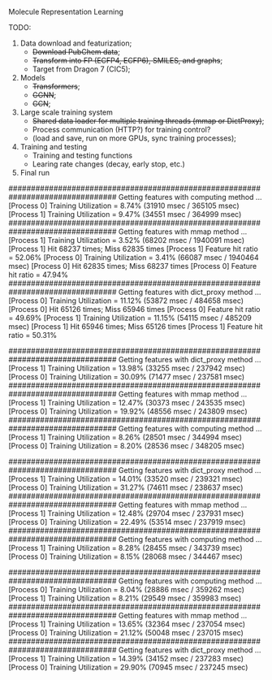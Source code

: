 Molecule Representation Learning

TODO: 

1. Data download and featurization; 
    * ~~Download PubChem data~~;
    * ~~Transform into FP (ECFP4, ECFP6), SMILES, and graphs~~;
    * Target from Dragon 7 (CIC5);
2. Models 
    * ~~Transformers~~;
    * ~~GGNN~~;
    * ~~GCN~~;
3. Large scale training system
    * ~~Shared data loader for multiple training threads (mmap or DictProxy)~~;
    * Process communication (HTTP?) for training control? 
    * (load and save, run on more GPUs, sync training processes);
4. Training and testing 
    * Training and testing functions
    * Learing rate changes (decay, early stop, etc.)
5. Final run


################################################################################
Getting features with computing method ... 
[Process 0] Training Utilization = 8.74% (31910 msec / 365105 msec)
[Process 1] Training Utilization = 9.47% (34551 msec / 364999 msec)
################################################################################
Getting features with mmap method ... 
[Process 1] Training Utilization = 3.52% (68202 msec / 1940091 msec)
[Process 1] Hit 68237 times; Miss 62835 times
[Process 1] Feature hit ratio = 52.06%
[Process 0] Training Utilization = 3.41% (66087 msec / 1940464 msec)
[Process 0] Hit 62835 times; Miss 68237 times
[Process 0] Feature hit ratio = 47.94%
################################################################################
Getting features with dict_proxy method ... 
[Process 0] Training Utilization = 11.12% (53872 msec / 484658 msec)
[Process 0] Hit 65126 times; Miss 65946 times
[Process 0] Feature hit ratio = 49.69%
[Process 1] Training Utilization = 11.15% (54115 msec / 485209 msec)
[Process 1] Hit 65946 times; Miss 65126 times
[Process 1] Feature hit ratio = 50.31%

################################################################################
Getting features with dict_proxy method ... 
[Process 1] Training Utilization = 13.98% (33255 msec / 237942 msec)
[Process 0] Training Utilization = 30.09% (71477 msec / 237581 msec)
################################################################################
Getting features with mmap method ... 
[Process 1] Training Utilization = 12.47% (30373 msec / 243535 msec)
[Process 0] Training Utilization = 19.92% (48556 msec / 243809 msec)
################################################################################
Getting features with computing method ... 
[Process 1] Training Utilization = 8.26% (28501 msec / 344994 msec)
[Process 0] Training Utilization = 8.20% (28536 msec / 348205 msec)

################################################################################
Getting features with dict_proxy method ... 
[Process 1] Training Utilization = 14.01% (33520 msec / 239321 msec)
[Process 0] Training Utilization = 31.27% (74611 msec / 238637 msec)
################################################################################
Getting features with mmap method ... 
[Process 1] Training Utilization = 12.48% (29704 msec / 237931 msec)
[Process 0] Training Utilization = 22.49% (53514 msec / 237919 msec)
################################################################################
Getting features with computing method ... 
[Process 1] Training Utilization = 8.28% (28455 msec / 343739 msec)
[Process 0] Training Utilization = 8.15% (28068 msec / 344467 msec)

################################################################################
Getting features with computing method ... 
[Process 0] Training Utilization = 8.04% (28886 msec / 359262 msec)
[Process 1] Training Utilization = 8.21% (29549 msec / 359983 msec)
################################################################################
Getting features with mmap method ... 
[Process 1] Training Utilization = 13.65% (32364 msec / 237054 msec)
[Process 0] Training Utilization = 21.12% (50048 msec / 237015 msec)
################################################################################
Getting features with dict_proxy method ... 
[Process 1] Training Utilization = 14.39% (34152 msec / 237283 msec)
[Process 0] Training Utilization = 29.90% (70945 msec / 237245 msec)
